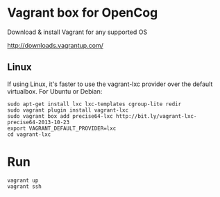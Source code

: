 # Vagrant box for OpenCog

Download & install Vagrant for any supported OS

http://downloads.vagrantup.com/

## Linux

If using Linux, it's faster to use the vagrant-lxc provider over the default virtualbox. For Ubuntu or Debian:

```
sudo apt-get install lxc lxc-templates cgroup-lite redir
sudo vagrant plugin install vagrant-lxc
sudo vagrant box add precise64-lxc http://bit.ly/vagrant-lxc-precise64-2013-10-23
export VAGRANT_DEFAULT_PROVIDER=lxc
cd vagrant-lxc

```

# Run

```
vagrant up
vagrant ssh
```
